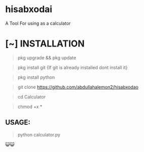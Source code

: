 # hisabxodai
A Tool For using as a calculator

# [~] INSTALLATION

> pkg upgrade && pkg update

> pkg install git {If git is already installed dont install it}

> pkg install python

> git clone https://github.com/abdullahalemon2/hisabxodao

> cd Calculator

> chmod +x *

## USAGE:

> python calculator.py

😺😺
